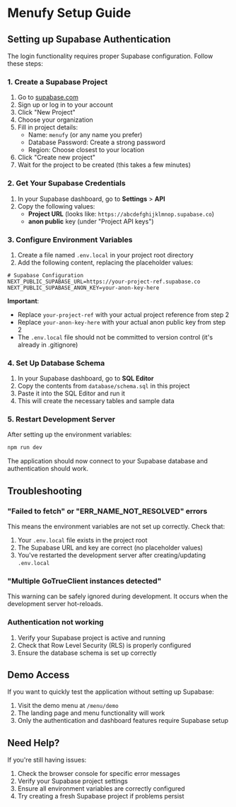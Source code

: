 # Menufy Setup Guide

## Setting up Supabase Authentication

The login functionality requires proper Supabase configuration. Follow these steps:

### 1. Create a Supabase Project

1. Go to [supabase.com](https://supabase.com)
2. Sign up or log in to your account
3. Click "New Project"
4. Choose your organization
5. Fill in project details:
   - Name: `menufy` (or any name you prefer)
   - Database Password: Create a strong password
   - Region: Choose closest to your location
6. Click "Create new project"
7. Wait for the project to be created (this takes a few minutes)

### 2. Get Your Supabase Credentials

1. In your Supabase dashboard, go to **Settings** > **API**
2. Copy the following values:
   - **Project URL** (looks like: `https://abcdefghijklmnop.supabase.co`)
   - **anon public** key (under "Project API keys")

### 3. Configure Environment Variables

1. Create a file named `.env.local` in your project root directory
2. Add the following content, replacing the placeholder values:

```env
# Supabase Configuration
NEXT_PUBLIC_SUPABASE_URL=https://your-project-ref.supabase.co
NEXT_PUBLIC_SUPABASE_ANON_KEY=your-anon-key-here
```

**Important**: 
- Replace `your-project-ref` with your actual project reference from step 2
- Replace `your-anon-key-here` with your actual anon public key from step 2
- The `.env.local` file should not be committed to version control (it's already in .gitignore)

### 4. Set Up Database Schema

1. In your Supabase dashboard, go to **SQL Editor**
2. Copy the contents from `database/schema.sql` in this project
3. Paste it into the SQL Editor and run it
4. This will create the necessary tables and sample data

### 5. Restart Development Server

After setting up the environment variables:

```bash
npm run dev
```

The application should now connect to your Supabase database and authentication should work.

## Troubleshooting

### "Failed to fetch" or "ERR_NAME_NOT_RESOLVED" errors

This means the environment variables are not set up correctly. Check that:

1. Your `.env.local` file exists in the project root
2. The Supabase URL and key are correct (no placeholder values)
3. You've restarted the development server after creating/updating `.env.local`

### "Multiple GoTrueClient instances detected"

This warning can be safely ignored during development. It occurs when the development server hot-reloads.

### Authentication not working

1. Verify your Supabase project is active and running
2. Check that Row Level Security (RLS) is properly configured
3. Ensure the database schema is set up correctly

## Demo Access

If you want to quickly test the application without setting up Supabase:

1. Visit the demo menu at `/menu/demo`
2. The landing page and menu functionality will work
3. Only the authentication and dashboard features require Supabase setup

## Need Help?

If you're still having issues:

1. Check the browser console for specific error messages
2. Verify your Supabase project settings
3. Ensure all environment variables are correctly configured
4. Try creating a fresh Supabase project if problems persist 
